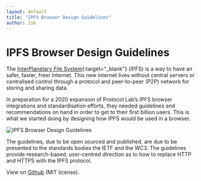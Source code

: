 ```yaml
---
layout: default
title: "IPFS Browser Design Guidelines"
author: Jim
---
```


# IPFS Browser Design Guidelines

The [InterPlanetary File System](https://ipfs.io/){:target="_blank"} (IPFS) is a way to have an safer, faster, freer Internet. This new internet lives without central servers or centralised control through a protocol and peer-to-peer (P2P) network for storing and sharing data.

In preparation for a 2020 expansion of Protocol Lab’s IPFS browser integrations and standardisation efforts, they needed guidelines and recommendations on hand in order to get to their first billion users. This is what we started doing by designing how IPFS would be used in a browser.

![IPFS Browser Design Guidelines]({{site.url}}assets/images/ipfs-browser.png)

The guidelines, due to be open sourced and published, are due to be presented to the standards bodies the IETF and the WC3. The guidelines provide research-based, user-centred direction as to how to replace HTTP and HTTPS with the IPFS protocol.

View on [Github](https://github.com/ipfs/browser-design-guidelines) (MIT license).
